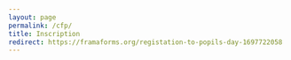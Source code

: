 ```yaml
---
layout: page
permalink: /cfp/
title: Inscription
redirect: https://framaforms.org/registation-to-popils-day-1697722058
---
```



